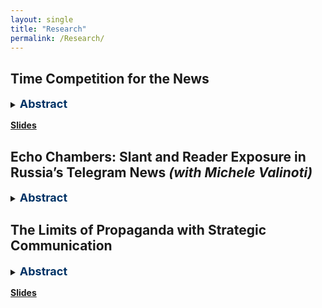 ```yaml
---
layout: single
title: "Research"
permalink: /Research/
---
```




## Time Competition for the News
<details>
  <summary><strong style="color: #003366; font-size: 18px;">Abstract</strong></summary>
  <p style="font-size: 16px;">This study examines how ideological slant affects time competition in news reporting on Telegram, Russia’s most widely used social media platform. Using a dataset of publications from 77 news Telegram channels between 2021–2023 and a Topic Detection and Tracking (TDT) algorithm, I identify media events and measure reporting delays. To assess ideological differentiation, I analyze government-sensitive topics and the proportion of ideologically framed articles. Key findings reveal that reporting delays reduce audience engagement, especially for neutral outlets, which report faster than ideologically slanted ones. As ideological slant intensifies, outlets follow structured posting schedules rather than competing on speed. A Difference-in-Differences analysis of Telegram’s “Similar Outlets” feature suggests intensified competition pushes outlets toward stronger ideological positioning. To quantify these effects, I develop a structural model and conduct counterfactual analysis, exploring how platform-driven competition influences editorial choices. This research will provide new insights into the interplay between ideological bias and the pressures of real-time news production in the digital era. </p>
</details>
<p style="margin-top: 15px;"><a href="/assets/slides_time_competition.pdf"><strong>Slides</strong></a></p>

## Echo Chambers: Slant and Reader Exposure in Russia’s Telegram News *(with Michele Valinoti)*
<details>
  <summary><strong style="color: #003366; font-size: 18px;">Abstract</strong></summary>
  <p style="font-size: 16px;">This study examines ideological slant in the Telegram news market and its influence readership behavior. Leveraging the platform’s recommended channels feature, we find that users tend to follow outlets with similar ideological perspectives rather than seeking diverse viewpoints, raising concerns about reinforcing ideological bubbles. To explore these effects, we are conducting a survey in collaboration with the Levada Analytical Center, assessing respondents' awareness of key events from recent years and analyzing how their ideological positions correlate with the outlets they follow. Additionally, we employ language analysis tools and machine learning techniques to examine the linguistic patterns used by these channels, providing deeper insight into how information is framed and communicated. Our findings will contribute to a broader understanding of media consumption dynamics and ideological segregation in digital news environments, shedding light on the mechanisms that shape public discourse in the digital age.</p>
</details>


## The Limits of Propaganda with Strategic Communication
<details>
  <summary><strong style="color: #003366; font-size: 18px;">Abstract</strong></summary>
  <p style="font-size: 16px;"> I propose a model in which agents can choose between supporting or not supporting the
government while the quality of the government is unknown. The sender uses propaganda
to introduce a bias to the public signal. Society consists of credulous and skeptical citizens
connected via a random matching mechanism. Credulous citizens follow the public signal
blindly, while skeptical citizens know the actual value of a bias and can spill information
about the value of bias among other citizens, but sharing information is costly. For the
sender, the lower informativeness of a signal increases the expected level of support from
credulous agents. Still, it raises the incentives for skeptical agents to spread information.
Comparative statics show that the increase in the average level of influence leads to lower
awareness or more aggressive propaganda. On the contrary, keeping the average level of
influence fixed, the higher inequality in the number of links may lead to a higher level of
awareness.
</p>
</details>
<p style="margin-top: 15px;"><a href="/assets/slides_propaganda.pdf"><strong>Slides</strong></a></p>

